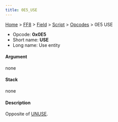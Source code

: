 ```yaml
---
title: 0E5_USE
---
```


[Home](../../../../index.md) > [FF8](../../../../FF8.md) > [Field](../../../Field.md) > [Script](../../Script.md) > [Opcodes](../Opcodes.md) > 0E5 USE

-   Opcode: **0x0E5**
-   Short name: **USE**
-   Long name: Use entity

#### Argument

none

#### Stack

none

#### Description

Opposite of [UNUSE](01A_UNUSE.md).

